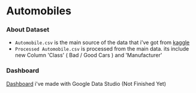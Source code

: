 # Automobiles

### About Dataset
- `Automobile.csv` is the main source of the data that i've got from [kaggle](https://www.kaggle.com/datasets/tawfikelmetwally/automobile-dataset) 
- `Processed Automobile.csv` is processed from the main data. its include new Column 'Class' ( Bad / Good Cars ) and 'Manufacturer'  


### Dashboard
[Dashboard](https://lookerstudio.google.com/reporting/e301beca-d68e-46f8-b9f8-e8282a958ab1) i've made with Google Data Studio (Not Finished Yet)


